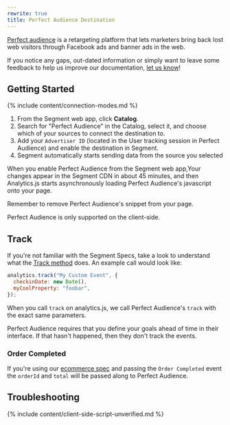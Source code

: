 ```yaml
---
rewrite: true
title: Perfect Audience Destination
---
```


[Perfect audience](http://www.perfectaudience.com/) is a retargeting platform that lets marketers bring back lost web visitors through Facebook ads and banner ads in the web.

If you notice any gaps, out-dated information or simply want to leave some feedback to help us improve our documentation, [let us know](https://segment.com/help/contact)!

## Getting Started

{% include content/connection-modes.md %}

1. From the Segment web app, click **Catalog**.
2. Search for "Perfect Audience" in the Catalog, select it, and choose which of your sources to connect the destination to.
3. Add your `Advertiser ID` (located in the User tracking session in Perfect Audience) and enable the destination in Segment.
4. Segment automatically starts sending data from the source you selected

When you enable Perfect Audience from the Segment web app,Your changes appear in the Segment CDN in about 45 minutes, and then Analytics.js starts asynchronously loading Perfect Audience's javascript onto your page.

Remember to remove Perfect Audience's snippet from your page.

Perfect Audience is only supported on the client-side.

## Track

If you're not familiar with the Segment Specs, take a look to understand what the [Track method](/docs/connections/spec/track/) does. An example call would look like:

```javascript
analytics.track("My Custom Event", {
  checkinDate: new Date(),
  myCoolProperty: "foobar",
});
```

When you call `track` on analytics.js, we call Perfect Audience's `track` with the exact same parameters.

Perfect Audience requires that you define your goals ahead of time in their interface. If that hasn't happened, then they don't track the events.

### Order Completed

If you're using our [ecommerce spec](/docs/connections/spec/ecommerce/v2/) and passing the `Order Completed` event the `orderId` and `total` will be passed along to Perfect Audience.

## Troubleshooting

{% include content/client-side-script-unverified.md %}
